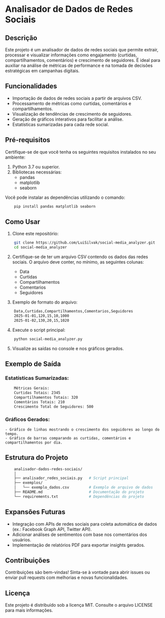 # Analisador de Dados de Redes Sociais

## Descrição

Este projeto é um analisador de dados de redes sociais que permite extrair, processar e visualizar informações como engajamento (curtidas, compartilhamentos, comentários) e crescimento de seguidores. É ideal para auxiliar na análise de métricas de performance e na tomada de decisões estratégicas em campanhas digitais.

## Funcionalidades

- Importação de dados de redes sociais a partir de arquivos CSV.
- Processamento de métricas como curtidas, comentários e compartilhamentos.
- Visualização de tendências de crescimento de seguidores.
- Geração de gráficos interativos para facilitar a análise.
- Estatísticas sumarizadas para cada rede social.

## Pré-requisitos

Certifique-se de que você tenha os seguintes requisitos instalados no seu ambiente:

1. Python 3.7 ou superior.
2. Bibliotecas necessárias:
    - pandas
    - matplotlib
    - seaborn

Você pode instalar as dependências utilizando o comando:

```bash
    pip install pandas matplotlib seaborn
```

## Como Usar

1. Clone este repositório:

```bash
    git clone https://github.com/LuiSilvak/social-media_analyzer.git
    cd social-media_analyzer
```

2. Certifique-se de ter um arquivo CSV contendo os dados das redes sociais. O arquivo deve conter, no mínimo, as seguintes colunas:

    - Data
    - Curtidas
    - Compartilhamentos
    - Comentarios
    - Seguidores

3. Exemplo de formato do arquivo:

```bash
    Data,Curtidas,Compartilhamentos,Comentarios,Seguidores
    2025-01-01,120,15,10,1000
    2025-01-02,130,20,15,1020
```

4. Execute o script principal:

```bash
    python social-media_analyzer.py
```

5. Visualize as saídas no console e nos gráficos gerados.

## Exemplo de Saída

### Estatísticas Sumarizadas:

```bash
    Métricas Gerais:
    Curtidas Totais: 2345
    Compartilhamentos Totais: 320
    Comentários Totais: 210
    Crescimento Total de Seguidores: 500
```

### Gráficos Gerados:
    - Gráfico de linhas mostrando o crescimento dos seguidores ao longo do tempo.
    - Gráfico de barras comparando as curtidas, comentários e compartilhamentos por dia.

## Estrutura do Projeto

```bash
    analisador-dados-redes-sociais/
    │
    ├── analisador_redes_sociais.py   # Script principal
    ├── exemplos/
    │   └── exemplo_dados.csv         # Exemplo de arquivo de dados
    ├── README.md                     # Documentação do projeto
    └── requirements.txt              # Dependências do projeto
```

## Expansões Futuras

- Integração com APIs de redes sociais para coleta automática de dados (ex.: Facebook Graph API, Twitter API).
- Adicionar análises de sentimentos com base nos comentários dos usuários.
- Implementação de relatórios PDF para exportar insights gerados.


## Contribuições

Contribuições são bem-vindas! Sinta-se à vontade para abrir issues ou enviar pull requests com melhorias e novas funcionalidades.


## Licença

Este projeto é distribuído sob a licença MIT. Consulte o arquivo LICENSE para mais informações.